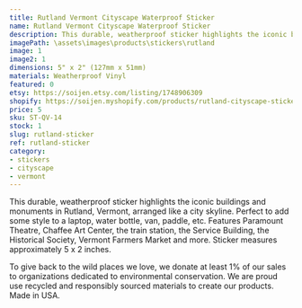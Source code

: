 ```yaml
---
title: Rutland Vermont Cityscape Waterproof Sticker
name: Rutland Vermont Cityscape Waterproof Sticker
description: This durable, weatherproof sticker highlights the iconic buildings and monuments in Rutland, Vermont, arranged like a city skyline. Perfect to add some style to a laptop, water bottle, van, paddle, etc. Features Paramount Theatre, Chaffee Art Center, the train station, the Service Building, the Historical Society, Vermont Farmers Market and more. Sticker measures approximately 5 x 2 inches. Made in USA.
imagePath: \assets\images\products\stickers\rutland
image: 1
image2: 1
dimensions: 5" x 2" (127mm x 51mm)
materials: Weatherproof Vinyl
featured: 0
etsy: https://soijen.etsy.com/listing/1748906309
shopify: https://soijen.myshopify.com/products/rutland-cityscape-sticker
price: 5
sku: ST-QV-14
stock: 1
slug: rutland-sticker
ref: rutland-sticker
category:
- stickers
- cityscape
- vermont
---
```

This durable, weatherproof sticker highlights the iconic buildings and monuments in Rutland, Vermont, arranged like a city skyline. Perfect to add some style to a laptop, water bottle, van, paddle, etc. Features Paramount Theatre, Chaffee Art Center, the train station, the Service Building, the Historical Society, Vermont Farmers Market and more. Sticker measures approximately 5 x 2 inches.

To give back to the wild places we love, we donate at least 1% of our sales to organizations dedicated to environmental conservation. We are proud use recycled and responsibly sourced materials to create our products. Made in USA.
